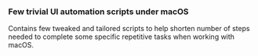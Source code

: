 
### Few trivial UI automation scripts under macOS

Contains few tweaked and tailored scripts to help shorten number of steps needed to complete some specific repetitive tasks when working with macOS.

